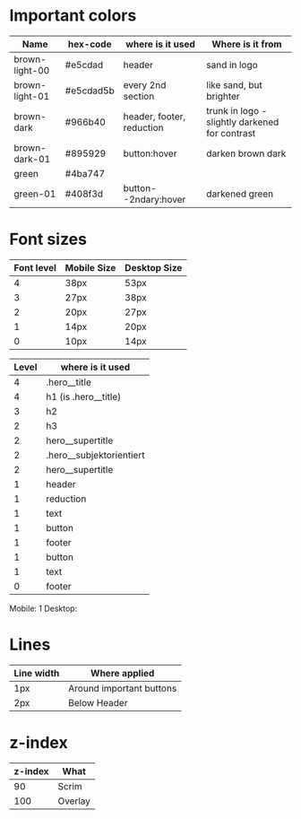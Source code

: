 # Important colors

| Name           | hex-code  | where is it used          | Where is it from                               |
| -------------- | --------- | ------------------------- | ---------------------------------------------- |
| brown-light-00 | #e5cdad   | header                    | sand in logo                                   |
| brown-light-01 | #e5cdad5b | every 2nd section         | like sand, but brighter                        |
| brown-dark     | #966b40   | header, footer, reduction | trunk in logo - slightly darkened for contrast |
| brown-dark-01  | #895929   | button:hover              | darken brown dark                              |
| green          | #4ba747   |                           |                                                |
| green-01       | #408f3d   | button--2ndary:hover      | darkened green                                 |

# Font sizes

| Font level | Mobile Size | Desktop Size |
| ---------- | ----------- | ------------ |
| 4          | 38px        | 53px         |
| 3          | 27px        | 38px         |
| 2          | 20px        | 27px         |
| 1          | 14px        | 20px         |
| 0          | 10px        | 14px         |

| Level | where is it used           |
| ----- | -------------------------- |
| 4     | .hero\_\_title             |
| 4     | h1 (is .hero\_\_title)     |
| 3     | h2                         |
| 2     | h3                         |
| 2     | hero\_\_supertitle         |
| 2     | .hero\_\_subjektorientiert |
| 2     | hero\_\_supertitle         |
| 1     | header                     |
| 1     | reduction                  |
| 1     | text                       |
| 1     | button                     |
| 1     | footer                     |
| 1     | button                     |
| 1     | text                       |
| 0     | footer                     |

Mobile: 1
Desktop:

# Lines

| Line width | Where applied            |
| ---------- | ------------------------ |
| 1px        | Around important buttons |
| 2px        | Below Header             |

# z-index

| z-index | What    |
| ------- | ------- |
| 90      | Scrim   |
| 100     | Overlay |
